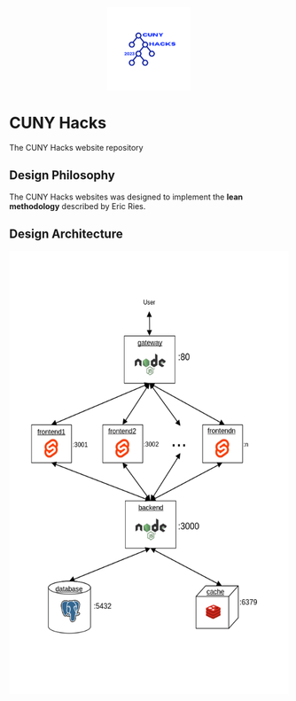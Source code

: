 <p align="center">
    <a src="#">
        <img src='frontend1/src/assets/images/logo3.png' width="150px"/>
    </a>
</p>

# CUNY Hacks

The CUNY Hacks website repository

## Design Philosophy

The CUNY Hacks websites was designed to implement the **lean methodology** described by Eric Ries.

## Design Architecture

<img src='frontend1/src/assets/images/architecture.png' height="800px"/>
